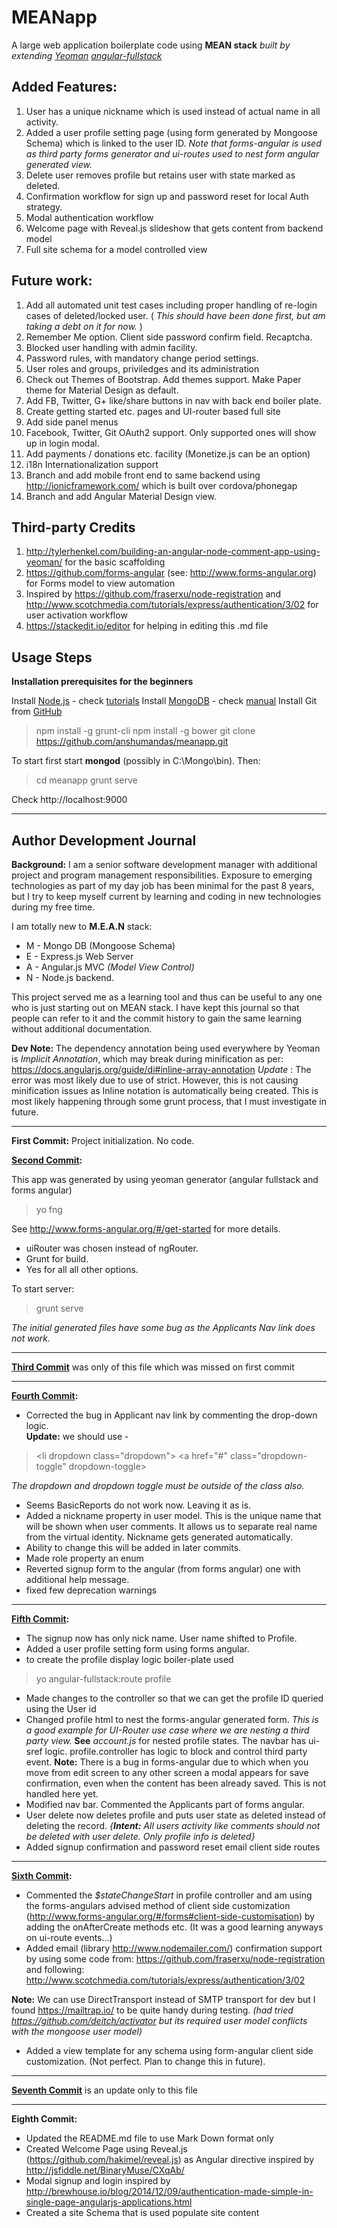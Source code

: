 MEANapp
=======
A large web application boilerplate code using **MEAN stack** *built by extending <a href="http://yeoman.io/">Yeoman</a> <a href="https://github.com/DaftMonk/generator-angular-fullstack">angular-fullstack</a>*

Added Features:
------
 1. User has a unique nickname which is used instead of actual name in all activity.
 2. Added a user profile setting page (using form generated by Mongoose Schema) which is linked to the user ID.
*Note that forms-angular is used as third party forms generator and ui-routes used to nest form angular generated view.*
 3. Delete user removes profile but retains user with state marked as deleted.
 4. Confirmation workflow for sign up and password reset for local Auth strategy.
 5. Modal authentication workflow
 6. Welcome page with Reveal.js slideshow that gets content from backend model
 7. Full site schema for a model controlled view 

Future work:
---
 1. Add all automated unit test cases including proper handling of re-login cases of deleted/locked user. ( *This should have been done first, but am taking a debt on it for now.* )
 2. Remember Me option. Client side password confirm field. Recaptcha. 
 3. Blocked user handling with admin facility.
 4. Password rules, with mandatory change period settings.
 5. User roles and groups, priviledges and its administration
 6. Check out Themes of Bootstrap. Add themes support. Make Paper theme for Material Design as default.
 7. Add FB, Twitter, G+ like/share buttons in nav with back end boiler plate. 
 8. Create getting started etc. pages and UI-router based full site
 9. Add side panel menus
 10. Facebook, Twitter, Git OAuth2 support. Only supported ones will show up in login modal.
 11. Add payments / donations etc. facility (Monetize.js can be an option)
 12. i18n Internationalization support
 13. Branch and add mobile front end to same backend using http://ionicframework.com/ which is built over cordova/phonegap
 14. Branch and add Angular Material Design view. 

Third-party Credits
---
 1. http://tylerhenkel.com/building-an-angular-node-comment-app-using-yeoman/ for the basic scaffolding
 2. https://github.com/forms-angular (see: http://www.forms-angular.org) for Forms model to view automation 
 3. Inspired by https://github.com/fraserxu/node-registration and http://www.scotchmedia.com/tutorials/express/authentication/3/02 for user activation workflow
 4. https://stackedit.io/editor for helping in editing this .md file

Usage Steps
----
**Installation prerequisites for the beginners**

Install [Node.js](http://nodejs.org/download/) - check [tutorials](http://nodeschool.io/#workshoppers)
Install [MongoDB](http://www.mongodb.org/downloads) - check [manual](http://docs.mongodb.org/manual)
Install Git from [GitHub](http://github-windows.s3.amazonaws.com/GitHubSetup.exe)

> npm install -g grunt-cli
> npm install -g bower
> git clone https://github.com/anshumandas/meanapp.git

To start first start **mongod** (possibly in C:\Mongo\bin). Then:
> cd meanapp
> grunt serve

Check http://localhost:9000
__________________________________________________________________________

Author Development Journal
----
**Background:** I am a senior software development manager with additional project and program management responsibilities. Exposure to emerging technologies as part of my day job has been minimal for the past 8 years, but I try to keep myself current by learning and coding in new technologies during my free time.

I am totally new to **M.E.A.N** stack: 

 - M - Mongo DB (Mongoose Schema)
 - E - Express.js Web Server
 - A - Angular.js MVC *(Model View Control)*
 - N - Node.js backend. 

This project served me as a learning tool and thus can be useful to any one who is just starting out on MEAN stack. I have kept this journal so that people can refer to it and the commit history to gain the same learning without additional documentation.

**Dev Note:**
The dependency annotation being used everywhere by Yeoman is *Implicit Annotation*, which may break during minification as per:
https://docs.angularjs.org/guide/di#inline-array-annotation
*Update* : The error was most likely due to use of strict. However, this is not causing minification issues as Inline notation is automatically being created. This is most likely happening through some grunt process, that I must investigate in future.

__________________________________________________________________________

**First Commit:** Project initialization. No code.

**[Second Commit](https://github.com/anshumandas/meanapp/commit/ab3b9b6c4b3aac196c2e3c265ef3cbc432741cbc):** 

This app was generated by using yeoman generator (angular fullstack and forms angular)

> yo fng

See http://www.forms-angular.org/#/get-started for more details.

 - uiRouter was chosen instead of ngRouter. 
 - Grunt for build. 
 - Yes for all all other options.

To start server:

> grunt serve

*The initial generated files have some bug as the Applicants Nav link does not work.*

__________________________________________________________________________

**[Third Commit](https://github.com/anshumandas/meanapp/commit/1bf0c9fca2499f62ac335ddd52249545fb4399a1)** was only of this file which was missed on first commit
__________________________________________________________________________

**[Fourth Commit](https://github.com/anshumandas/meanapp/commit/f8abce18345d112e7fbcb63814f07bc7bd44670f):**

 - Corrected the bug in Applicant nav link by commenting the drop-down logic.  
 **Update:** we should use -  

> &lt;li dropdown class="dropdown"&gt; &lt;a href="#" class="dropdown-toggle" dropdown-toggle&gt;

   *The dropdown and dropdown toggle must be outside of the class also.*
 - Seems BasicReports do not work now. Leaving it as is.
 - Added a nickname property in user model. This is the unique name that will be shown when user comments. It allows us to separate real name from the virtual identity. Nickname gets generated automatically.
 - Ability to change this will be added in later commits.
 - Made role property an enum
 - Reverted signup form to the angular (from forms angular) one with additional help message.
 - fixed few deprecation warnings

__________________________________________________________________________

**[Fifth Commit](https://github.com/anshumandas/meanapp/commit/8cab9e6ce197f663f163a6eb44c50604a472c447):** 

 - The signup now has only nick name. User name shifted to Profile.
 - Added a user profile setting form using forms angular.
 - to create the profile display logic boiler-plate used

> yo angular-fullstack:route profile

 - Made changes to the controller so that we can get the profile ID queried using the User id
 - Changed profile html to nest the forms-angular generated form.
 *This is a good example for UI-Router use case where we are nesting a third party view.*
**See** *account.js* for nested profile states. The navbar has ui-sref logic. profile.controller has logic to block and control third party event.
<b>Note:</b> There is a bug in forms-angular due to which when you move from edit screen to any other screen a modal appears for save confirmation, even when the content has been already saved. This is not handled here yet.
 - Modified nav bar. Commented the Applicants part of forms angular.
 - User delete now deletes profile and puts user state as deleted instead of deleting the record. *{**Intent:** All users activity like comments should not be deleted with user delete. Only profile info is deleted}*
 - Added signup confirmation and password reset email client side routes

__________________________________________________________________________

**[Sixth Commit](https://github.com/anshumandas/meanapp/commit/7398f94d6f3a5858f60b2afde5e6ff821820c176):** 

 - Commented the *$stateChangeStart* in profile controller and am using the forms-angulars advised method of client side customization (http://www.forms-angular.org/#/forms#client-side-customisation) by adding the onAfterCreate methods etc. (It was a good learning anyways on ui-route events...)
 - Added email (library http://www.nodemailer.com/) confirmation support by using some code from: 
 https://github.com/fraserxu/node-registration 
 and following:
 http://www.scotchmedia.com/tutorials/express/authentication/3/02
 
 **Note:** We can use DirectTransport instead of SMTP transport for dev but I found https://mailtrap.io/ to be quite handy during testing. *(had tried https://github.com/deitch/activator but its required user model conflicts with the mongoose user model)*
 - Added a view template for any schema using form-angular client side customization. (Not perfect. Plan to change this in future).

__________________________________________________________________________

**[Seventh Commit](https://github.com/anshumandas/meanapp/commit/935779b8acdce1fdcb90d970648d1a1200fc6939)** is an update only to this file
__________________________________________________________________________

**Eighth Commit:** 

 - Updated the README.md file to use Mark Down format only
 - Created Welcome Page using Reveal.js (https://github.com/hakimel/reveal.js) as Angular directive inspired by http://jsfiddle.net/BinaryMuse/CXqAb/
 - Modal signup and login inspired by http://brewhouse.io/blog/2014/12/09/authentication-made-simple-in-single-page-angularjs-applications.html
 - Created a site Schema that is used populate site content